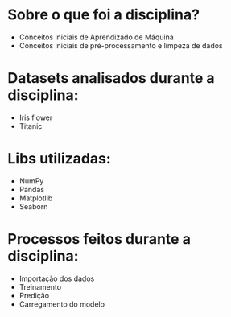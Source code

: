 # Sobre o que foi a disciplina?
- Conceitos iniciais de Aprendizado de Máquina
- Conceitos iniciais de pré-processamento e limpeza de dados
# Datasets analisados durante a disciplina:
- Iris flower
- Titanic
# Libs utilizadas:
* NumPy
* Pandas
* Matplotlib
* Seaborn
# Processos feitos durante a disciplina:
* Importação dos dados
* Treinamento
* Predição
* Carregamento do modelo
